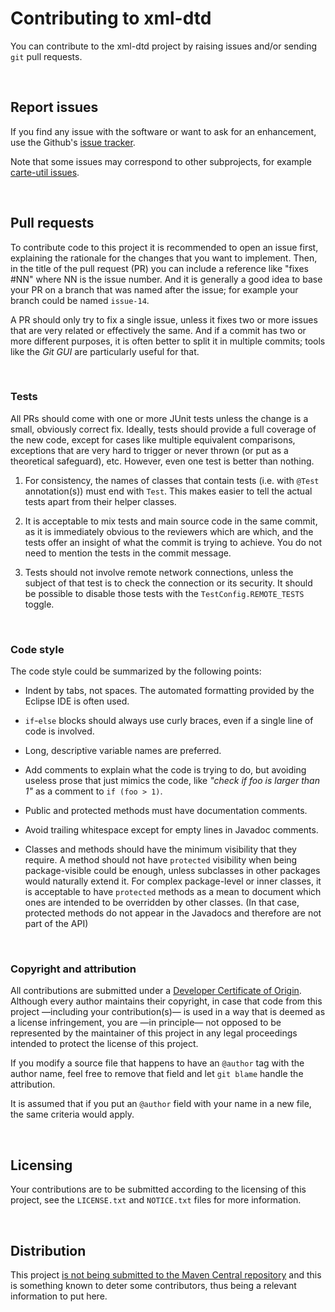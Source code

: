 # Contributing to xml-dtd

 You can contribute to the xml-dtd project by raising issues and/or sending `git`
pull requests.

<br/>

## Report issues

 If you find any issue with the software or want to ask for an enhancement, use
the Github's [issue tracker](https://github.com/css4j/xml-dtd/issues).

 Note that some issues may correspond to other subprojects, for example
[carte-util issues](https://github.com/css4j/carte-util/issues).

<br/>

## Pull requests

 To contribute code to this project it is recommended to open an issue first,
explaining the rationale for the changes that you want to implement. Then, in
the title of the pull request (PR) you can include a reference like "fixes #NN"
where NN is the issue number. And it is generally a good idea to base your PR on
a branch that was named after the issue; for example your branch could be named
`issue-14`.

 A PR should only try to fix a single issue, unless it fixes two or more issues
that are very related or effectively the same. And if a commit has two or more
different purposes, it is often better to split it in multiple commits; tools
like the _Git GUI_ are particularly useful for that.

<br/>

### Tests

 All PRs should come with one or more JUnit tests unless the change is a small,
obviously correct fix. Ideally, tests should provide a full coverage of the new
code, except for cases like multiple equivalent comparisons, exceptions that are
very hard to trigger or never thrown (or put as a theoretical safeguard), etc.
However, even one test is better than nothing.

1) For consistency, the names of classes that contain tests (i.e. with `@Test`
annotation(s)) must end with `Test`. This makes easier to tell the actual tests
apart from their helper classes.

2) It is acceptable to mix tests and main source code in the same commit, as it
is immediately obvious to the reviewers which are which, and the tests offer an
insight of what the commit is trying to achieve. You do not need to mention the
tests in the commit message.

3) Tests should not involve remote network connections, unless the subject of
that test is to check the connection or its security. It should be possible to
disable those tests with the `TestConfig.REMOTE_TESTS` toggle.

<br/>

### Code style

 The code style could be summarized by the following points:

- Indent by tabs, not spaces. The automated formatting provided by the Eclipse
IDE is often used.

- `if`-`else` blocks should always use curly braces, even if a single line of
code is involved.

- Long, descriptive variable names are preferred.

- Add comments to explain what the code is trying to do, but avoiding useless
prose that just mimics the code, like _"check if foo is larger than 1"_ as a
comment to `if (foo > 1)`.

- Public and protected methods must have documentation comments.

- Avoid trailing whitespace except for empty lines in Javadoc comments.

- Classes and methods should have the minimum visibility that they require.
A method should not have `protected` visibility when being package-visible could
be enough, unless subclasses in other packages would naturally extend it. For
complex package-level or inner classes, it is acceptable to have `protected`
methods as a mean to document which ones are intended to be overridden by other
classes. (In that case, protected methods do not appear in the Javadocs and
therefore are not part of the API)

<br/>

### Copyright and attribution

 All contributions are submitted under a [Developer Certificate of Origin](DeveloperCertificateOfOrigin.txt).
Although every author maintains their copyright, in case that code from this
project —including your contribution(s)— is used in a way that is deemed as a
license infringement, you are —in principle— not opposed to be represented by
the maintainer of this project in any legal proceedings intended to protect the
license of this project.

 If you modify a source file that happens to have an `@author` tag with the
author name, feel free to remove that field and let `git blame` handle the
attribution.

 It is assumed that if you put an `@author` field with your name in a new file,
the same criteria would apply.

<br/>

## Licensing

 Your contributions are to be submitted according to the licensing of this
project, see the `LICENSE.txt` and `NOTICE.txt` files for more information.

<br/>

## Distribution

 This project [is not being submitted to the Maven Central repository](https://groups.google.com/g/css4j/c/op5jIoINb3M/m/IiiN-LfkDAAJ)
and this is something known to deter some contributors, thus being a relevant
information to put here.
